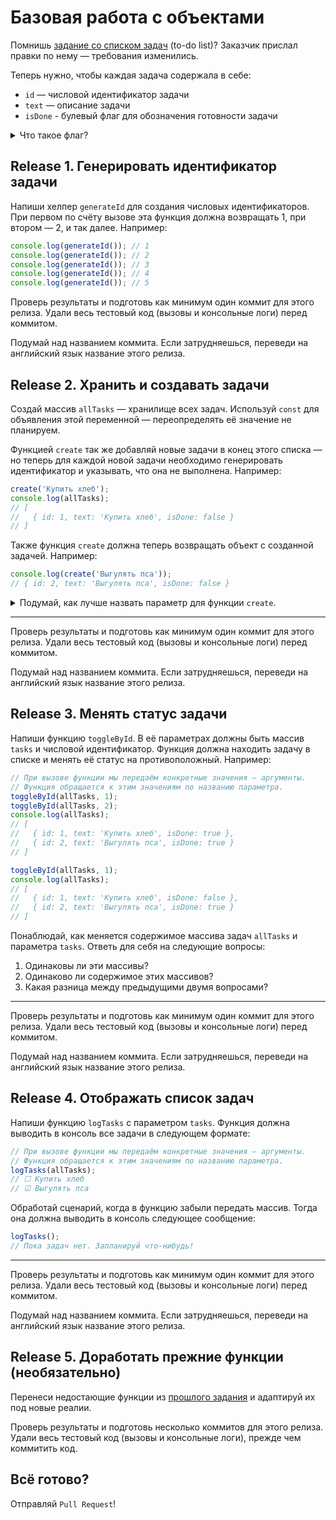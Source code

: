 # Базовая работа с объектами

Помнишь [задание со списком задач](https://github.com/part-time-javascript-elbrus-bootcamp/js-arrays-basic) (to-do list)? Заказчик прислал правки по нему — требования изменились.

Теперь нужно, чтобы каждая задача содержала в себе:
- `id` — числовой идентификатор задачи
- `text` — описание задачи
- `isDone` - булевый флаг для обозначения готовности задачи

<!-- markdownlint-disable no-inline-html -->
<details>
  <summary>Что такое флаг?</summary>
  Флаг в программировании — индикатор чего-либо. Обычно это булевое значение с соответствующим названием. Например, <code>isDone</code> можно перевести на русский язык как вопрос: "готова ли задача?". Значение же этого свойства отвечает на этот вопрос — <code>true</code> или <code>false</code>.
</details>
<!-- markdownlint-enable no-inline-html -->

## Release 1. Генерировать идентификатор задачи

Напиши хелпер `generateId` для создания числовых идентификаторов. При первом по счёту вызове эта функция должна возвращать 1, при втором — 2, и так далее. Например:

```js
console.log(generateId()); // 1
console.log(generateId()); // 2
console.log(generateId()); // 3
console.log(generateId()); // 4
console.log(generateId()); // 5
```

Проверь результаты и подготовь как минимум один коммит для этого релиза. Удали весь тестовый код (вызовы и консольные логи) перед коммитом.

Подумай над названием коммита. Если затрудняешься, переведи на английский язык название этого релиза.

## Release 2. Хранить и создавать задачи

Создай массив `allTasks` — хранилище всех задач. Используй `const` для объявления этой переменной — переопределять её значение не планируем.

Функцией `create` так же добавляй новые задачи в конец этого списка — но теперь для каждой новой задачи необходимо генерировать идентификатор и указывать, что она не выполнена. Например:

```js
create('Купить хлеб');
console.log(allTasks);
// [
//   { id: 1, text: 'Купить хлеб', isDone: false }
// ]
```

Также функция `create` должна теперь возвращать объект с созданной задачей. Например:

```js
console.log(create('Выгулять пса'));
// { id: 2, text: 'Выгулять пса', isDone: false }
```

<!-- markdownlint-disable no-inline-html -->
<details>
  <summary>Подумай, как лучше назвать параметр для функции <code>create</code>.</summary>
  Переименуй его при необходимости с помощью <a href="https://code.visualstudio.com/docs/editor/refactoring#_rename-symbol">встроенного в VS Code инструмента</a> — кликни по названию параметра и нажми <code>F2</code> (либо <code>fn</code> + <code>F2</code>).
</details>
<!-- markdownlint-enable no-inline-html -->

---
Проверь результаты и подготовь как минимум один коммит для этого релиза. Удали весь тестовый код (вызовы и консольные логи) перед коммитом.

Подумай над названием коммита. Если затрудняешься, переведи на английский язык название этого релиза.

## Release 3. Менять статус задачи
Напиши функцию `toggleById`. В её параметрах должны быть массив `tasks` и числовой идентификатор. Функция должна находить задачу в списке и менять её статус на противоположный. Например:

```js
// При вызове функции мы передаём конкретные значения — аргументы.
// Функция обращается к этим значениям по названию параметра.
toggleById(allTasks, 1);
toggleById(allTasks, 2);
console.log(allTasks);
// [
//   { id: 1, text: 'Купить хлеб', isDone: true },
//   { id: 2, text: 'Выгулять пса', isDone: true }
// ]

toggleById(allTasks, 1);
console.log(allTasks);
// [
//   { id: 1, text: 'Купить хлеб', isDone: false },
//   { id: 2, text: 'Выгулять пса', isDone: true }
// ]
```

Понаблюдай, как меняется содержимое массива задач `allTasks` и параметра `tasks`. Ответь для себя на следующие вопросы:

1. Одинаковы ли эти массивы?
2. Одинаково ли содержимое этих массивов?
3. Какая разница между предыдущими двумя вопросами?

---

Проверь результаты и подготовь как минимум один коммит для этого релиза. Удали весь тестовый код (вызовы и консольные логи) перед коммитом.

Подумай над названием коммита. Если затрудняешься, переведи на английский язык название этого релиза.

## Release 4. Отображать список задач

Напиши функцию `logTasks` с параметром `tasks`. Функция должна выводить в консоль все задачи в следующем формате:

```js
// При вызове функции мы передаём конкретные значения — аргументы.
// Функция обращается к этим значениям по названию параметра.
logTasks(allTasks);
// ☐ Купить хлеб
// ☑︎ Выгулять пса
```

Обработай сценарий, когда в функцию забыли передать массив. Тогда она должна выводить в консоль следующее сообщение:

```js
logTasks();
// Пока задач нет. Запланируй что-нибудь!
```

---

Проверь результаты и подготовь как минимум один коммит для этого релиза. Удали весь тестовый код (вызовы и консольные логи) перед коммитом.

Подумай над названием коммита. Если затрудняешься, переведи на английский язык название этого релиза.

## Release 5. Доработать прежние функции (необязательно)

Перенеси недостающие функции из [прошлого задания](https://github.com/part-time-javascript-elbrus-bootcamp/js-arrays-basic) и адаптируй их под новые реалии.

Проверь результаты и подготовь несколько коммитов для этого релиза. Удали весь тестовый код (вызовы и консольные логи), прежде чем коммитить код.

## Всё готово?

Отправляй `Pull Request`!
